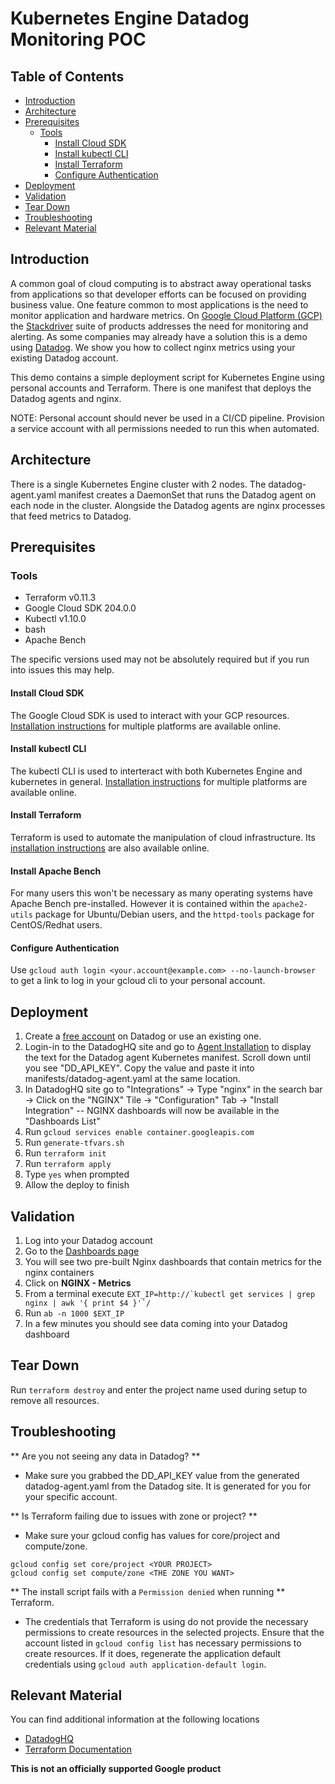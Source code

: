 # Kubernetes Engine Datadog Monitoring POC

## Table of Contents

* [Introduction](#introduction)
* [Architecture](#architecture)
* [Prerequisites](#prerequisites)
  * [Tools](#tools)
    * [Install Cloud SDK](#install-cloud-sdk)
    * [Install kubectl CLI](#install-kubectl-cli)
    * [Install Terraform](#install-terraform)
    * [Configure Authentication](#configure-authentication)
* [Deployment](#deployment)
* [Validation](#validation)
* [Tear Down](#tear-down)
* [Troubleshooting](#troubleshooting)
* [Relevant Material](#relevant-material)


## Introduction
A common goal of cloud computing is to abstract away operational tasks from applications so that
developer efforts can be focused on providing business value. One feature common to most applications is the need to
monitor application and hardware metrics. On
[Google Cloud Platform (GCP)](https://cloud.google.com/) the [Stackdriver](https://cloud.google.com/stackdriver/) suite
of products addresses the need for monitoring and alerting. As some companies may already have a solution this is a
demo using [Datadog](https://www.datadoghq.com/). We show you how to collect nginx metrics using your existing Datadog account.


This demo contains a simple deployment script for Kubernetes Engine using personal accounts and Terraform. There is one manifest
that deploys the Datadog agents and nginx.

NOTE: Personal account should never be used in a CI/CD
pipeline. Provision a service account with all permissions needed to run this when automated.

## Architecture
There is a single Kubernetes Engine cluster with 2 nodes. The datadog-agent.yaml manifest creates a DaemonSet that runs the Datadog agent on
each node in the cluster. Alongside the Datadog agents are nginx processes that feed metrics to Datadog.

## Prerequisites
### Tools
* Terraform v0.11.3
* Google Cloud SDK 204.0.0
* Kubectl v1.10.0
* bash
* Apache Bench

The specific versions used may not be absolutely required but if you run into issues this may help.

#### Install Cloud SDK
The Google Cloud SDK is used to interact with your GCP resources.
[Installation instructions](https://cloud.google.com/sdk/downloads) for multiple platforms are available online.

#### Install kubectl CLI

The kubectl CLI is used to interteract with both Kubernetes Engine and kubernetes in general.
[Installation instructions](https://cloud.google.com/kubernetes-engine/docs/quickstart)
for multiple platforms are available online.

#### Install Terraform

Terraform is used to automate the manipulation of cloud infrastructure. Its
[installation instructions](https://www.terraform.io/intro/getting-started/install.html) are also available online.

#### Install Apache Bench

For many users this won't be necessary as many operating systems have Apache
Bench pre-installed. However it is contained within the `apache2-utils` package
for Ubuntu/Debian users, and the `httpd-tools` package for CentOS/Redhat users.

#### Configure Authentication

Use `gcloud auth login <your.account@example.com> --no-launch-browser` to get a link to log in your
gcloud cli to your personal account.

## Deployment
1. Create a [free account](https://www.datadoghq.com/pricing/) on Datadog or use an existing one.
1. Login-in to the DatadogHQ site and go to [Agent Installation](https://app.datadoghq.com/account/settings#agent/kubernetes) to display the text for the Datadog agent Kubernetes manifest. Scroll down until you see "DD_API_KEY". Copy the value and paste it into manifests/datadog-agent.yaml at the same location.
1. In DatadogHQ site go to "Integrations" -> Type "nginx" in the search bar -> Click on the "NGINX" Tile -> "Configuration" Tab -> "Install Integration" -- NGINX dashboards will now be available in the "Dashboards List"
1. Run `gcloud services enable container.googleapis.com`
1. Run `generate-tfvars.sh`
1. Run `terraform init`
1. Run `terraform apply`
1. Type `yes` when prompted
1. Allow the deploy to finish


## Validation
1. Log into your Datadog account
1. Go to the [Dashboards page](https://app.datadoghq.com/dashboard/lists)
1. You will see two pre-built Nginx dashboards that contain metrics for the nginx containers
1. Click on **NGINX - Metrics**
1. From a terminal execute ```EXT_IP=http://`kubectl get services | grep nginx | awk '{ print $4 }'`/```
1. Run ```ab -n 1000 $EXT_IP```
1. In a few minutes you should see data coming into your Datadog dashboard


## Tear Down
Run `terraform destroy` and enter the project name used during setup to remove all resources.


## Troubleshooting
** Are you not seeing any data in Datadog? **
 * Make sure you grabbed the DD_API_KEY value from the generated datadog-agent.yaml from the Datadog site. It is generated for you for your specific account.

** Is Terraform failing due to issues with zone or project? **
 * Make sure your gcloud config has values for core/project and compute/zone.
 ```
 gcloud config set core/project <YOUR PROJECT>
 gcloud config set compute/zone <THE ZONE YOU WANT>
 ```
** The install script fails with a `Permission denied` when running **
Terraform.
 * The credentials that Terraform is using do not provide the
necessary permissions to create resources in the selected projects. Ensure
that the account listed in `gcloud config list` has necessary permissions to
create resources. If it does, regenerate the application default credentials
using `gcloud auth application-default login`.

## Relevant Material
You can find additional information at the following locations
* [DatadogHQ](https://www.datadoghq.com)
* [Terraform Documentation](https://www.terraform.io/docs/providers/google/index.html)

**This is not an officially supported Google product**

